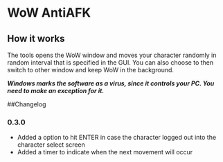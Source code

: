 # WoW AntiAFK
 
## How it works
The tools opens the WoW window and moves your character randomly in random interval that is specified in the GUI. You can also choose to then switch to other window and keep WoW in the background.

***Windows marks the software as a virus, since it controls your PC. You need to make an exception for it.***

##Changelog
### 0.3.0
- Added a option to hit ENTER in case the character logged out into the character select screen
- Added a timer to indicate when the next movement will occur
